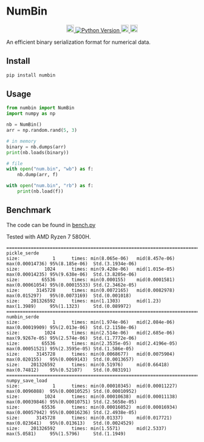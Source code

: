 # NumBin

<p align="center">
  <a href="https://pypi.org/project/numbin/">
    <img src="https://badge.fury.io/py/numbin.svg" alt="PyPI version" height="20">
  </a>
  <a href="https://pypi.org/project/numbin">
    <img src="https://img.shields.io/pypi/pyversions/numbin" alt="Python Version" />
  </a>
  <a href="https://tldrlegal.com/license/apache-license-2.0-(apache-2.0)">
    <img src="https://img.shields.io/github/license/mosecorg/numbin" alt="License" height="20">
  </a>
  <a href="https://github.com/mosecorg/numbin/actions/workflows/python-check.yml">
    <img src="https://github.com/mosecorg/numbin/actions/workflows/python-check.yml/badge.svg" alt="Check status" height="20">
  </a>
</p>

An efficient binary serialization format for numerical data.

## Install

```sh
pip install numbin
```

## Usage

```python
from numbin import NumBin
import numpy as np

nb = NumBin()
arr = np.random.rand(5, 3)

# in memory
binary = nb.dumps(arr)
print(nb.loads(binary))

# file
with open("num.bin", "wb") as f:
    nb.dump(arr, f)

with open("num.bin", "rb") as f:
    print(nb.load(f))
```

## Benchmark

The code can be found in [bench.py](benchmark/bench.py)

Tested with AMD Ryzen 7 5800H.

```console
================================================================================
pickle_serde
size:            1      times: min(8.065e-06)   mid(8.457e-06)  max(0.00014736) 95%(8.185e-06)  Std.(3.1934e-06)
size:         1024      times: min(9.428e-06)   mid(1.015e-05)  max(0.00014235) 95%(9.638e-06)  Std.(3.8205e-06)
size:        65536      times: min(0.000155)    mid(0.0001581)  max(0.00061054) 95%(0.00015533) Std.(2.3462e-05)
size:      3145728      times: min(0.0072165)   mid(0.0082978)  max(0.015297)   95%(0.0073169)  Std.(0.001018)
size:    201326592      times: min(1.1303)      mid(1.23)       max(1.3989)     95%(1.1323)     Std.(0.089972)
================================================================================
numbin_serde
size:            1      times: min(1.974e-06)   mid(2.084e-06)  max(0.00019909) 95%(2.013e-06)  Std.(2.1158e-06)
size:         1024      times: min(2.514e-06)   mid(2.685e-06)  max(9.9267e-05) 95%(2.574e-06)  Std.(1.7772e-06)
size:        65536      times: min(2.3535e-05)  mid(2.4196e-05) max(0.00051521) 95%(2.3595e-05) Std.(1.586e-05)
size:      3145728      times: min(0.0068677)   mid(0.0075904)  max(0.020155)   95%(0.0069143)  Std.(0.0013657)
size:    201326592      times: min(0.51976)     mid(0.66418)    max(0.74812)    95%(0.52107)    Std.(0.083191)
================================================================================
numpy_save_load
size:            1      times: min(0.00010345)  mid(0.00011227) max(0.0096088)  95%(0.00010525) Std.(0.00010952)
size:         1024      times: min(0.00010638)  mid(0.00011138) max(0.00039846) 95%(0.00010751) Std.(2.5658e-05)
size:        65536      times: min(0.00016052)  mid(0.00016934) max(0.00057942) 95%(0.00016236) Std.(2.4938e-05)
size:      3145728      times: min(0.01337)     mid(0.017721)   max(0.023641)   95%(0.013613)   Std.(0.0024529)
size:    201326592      times: min(1.5571)      mid(2.5337)     max(5.0581)     95%(1.5796)     Std.(1.1949)
```
